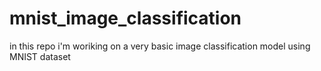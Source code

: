 # mnist_image_classification
in this repo i'm woriking on a very basic image classification model using MNIST dataset
